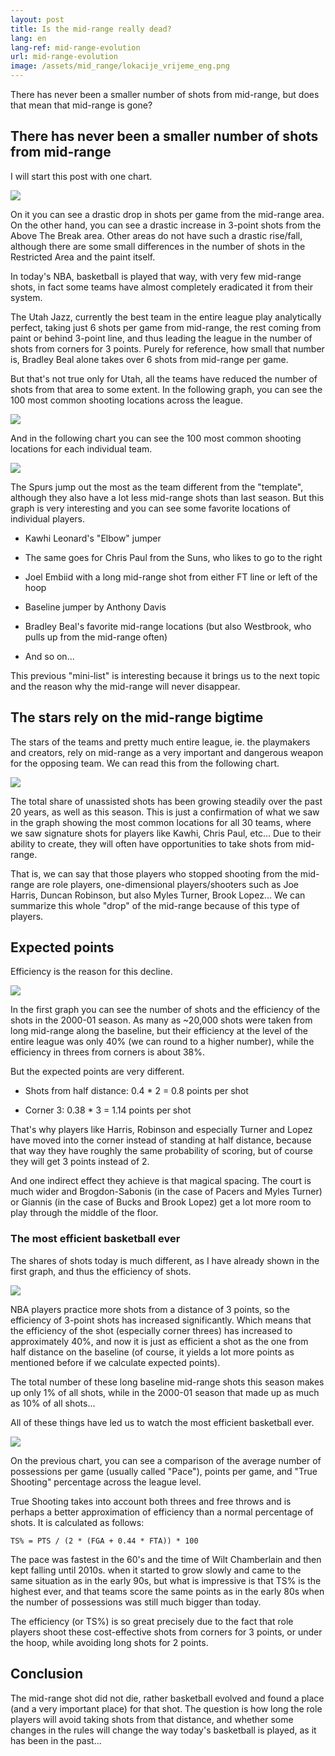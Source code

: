 ```yaml
---
layout: post
title: Is the mid-range really dead?
lang: en
lang-ref: mid-range-evolution
url: mid-range-evolution
image: /assets/mid_range/lokacije_vrijeme_eng.png
---
```


There has never been a smaller number of shots from mid-range, but does that mean that mid-range is gone?

<!--more-->

## There has never been a smaller number of shots from mid-range

I will start this post with one chart.

![](/assets/mid_range/lokacije_vrijeme_eng.png)

On it you can see a drastic drop in shots per game from the mid-range area. On the other hand, you can see a drastic increase in 3-point shots from the Above The Break area. Other areas do not have such a drastic rise/fall, although there are some small differences in the number of shots in the Restricted Area and the paint itself.

In today's NBA, basketball is played that way, with very few mid-range shots, in fact some teams have almost completely eradicated it from their system.

The Utah Jazz, currently the best team in the entire league play analytically perfect, taking just 6 shots per game from mid-range, the rest coming from paint or behind 3-point line, and thus leading the league in the number of shots from corners for 3 points. Purely for reference, how small that number is, Bradley Beal alone takes over 6 shots from mid-range per game.

But that's not true only for Utah, all the teams have reduced the number of shots from that area to some extent. In the following graph, you can see the 100 most common shooting locations across the league.

![](/assets/mid_range/najcesce_lokacije_suta_eng.png)

And in the following chart you can see the 100 most common shooting locations for each individual team.

![](/assets/mid_range/najucestalije_lokacije_suta_eng.png)

The Spurs jump out the most as the team different from the "template", although they also have a lot less mid-range shots than last season. But this graph is very interesting and you can see some favorite locations of individual players.

- Kawhi Leonard's "Elbow" jumper

- The same goes for Chris Paul from the Suns, who likes to go to the right

- Joel Embiid with a long mid-range shot from either FT line or left of the hoop

- Baseline jumper by Anthony Davis

- Bradley Beal's favorite mid-range locations (but also Westbrook, who pulls up from the mid-range often)

- And so on...

This previous "mini-list" is interesting because it brings us to the next topic and the reason why the mid-range will never disappear.

## The stars rely on the mid-range bigtime

The stars of the teams and pretty much entire league, ie. the playmakers and creators, rely on mid-range as a very important and dangerous weapon for the opposing team. We can read this from the following chart.

![](/assets/mid_range/neasistirani_lokacije_eng.png)

The total share of unassisted shots has been growing steadily over the past 20 years, as well as this season. This is just a confirmation of what we saw in the graph showing the most common locations for all 30 teams, where we saw signature shots for players like Kawhi, Chris Paul, etc... Due to their ability to create, they will often have opportunities to take shots from mid-range.

That is, we can say that those players who stopped shooting from the mid-range are role players, one-dimensional players/shooters such as Joe Harris, Duncan Robinson, but also Myles Turner, Brook Lopez... We can summarize this whole "drop" of the mid-range because of this type of players.

## Expected points

Efficiency is the reason for this decline.

![](/assets/mid_range/prosjek_cijela_liga_2000_01_eng.png)

In the first graph you can see the number of shots and the efficiency of the shots in the 2000-01 season. As many as ~20,000 shots were taken from long mid-range along the baseline, but their efficiency at the level of the entire league was only 40% (we can round to a higher number), while the efficiency in threes from corners is about 38%.

But the expected points are very different.

- Shots from half distance: 0.4 * 2 = 0.8 points per shot

- Corner 3: 0.38 * 3 = 1.14 points per shot

That's why players like Harris, Robinson and especially Turner and Lopez have moved into the corner instead of standing at half distance, because that way they have roughly the same probability of scoring, but of course they will get 3 points instead of 2.

And one indirect effect they achieve is that magical spacing. The court is much wider and Brogdon-Sabonis (in the case of Pacers and Myles Turner) or Giannis (in the case of Bucks and Brook Lopez) get a lot more room to play through the middle of the floor.

### The most efficient basketball ever

The shares of shots today is much different, as I have already shown in the first graph, and thus the efficiency of shots.

![](/assets/mid_range/prosjek_cijela_liga_2020_21_eng.png)

NBA players practice more shots from a distance of 3 points, so the efficiency of 3-point shots has increased significantly. Which means that the efficiency of the shot (especially corner threes) has increased to approximately 40%, and now it is just as efficient a shot as the one from half distance on the baseline (of course, it yields a lot more points as mentioned before if we calculate expected points).

The total number of these long baseline mid-range shots this season makes up only 1% of all shots, while in the 2000-01 season that made up as much as 10% of all shots...

All of these things have led us to watch the most efficient basketball ever.

![](/assets/mid_range/pts_poss_ts_eng.png)

On the previous chart, you can see a comparison of the average number of possessions per game (usually called "Pace"), points per game, and "True Shooting" percentage across the league level.

True Shooting takes into account both threes and free throws and is perhaps a better approximation of efficiency than a normal percentage of shots. It is calculated as follows:

`TS% = PTS / (2 * (FGA + 0.44 * FTA)) * 100`

The pace was fastest in the 60's and the time of Wilt Chamberlain and then kept falling until 2010s. when it started to grow slowly and came to the same situation as in the early 90s, but what is impressive is that TS% is the highest ever, and that teams score the same points as in the early 80s when the number of possessions was still much bigger than today.

The efficiency (or TS%) is so great precisely due to the fact that role players shoot these cost-effective shots from corners for 3 points, or under the hoop, while avoiding long shots for 2 points.

## Conclusion

The mid-range shot did not die, rather basketball evolved and found a place (and a very important place) for that shot. The question is how long the role players will avoid taking shots from that distance, and whether some changes in the rules will change the way today's basketball is played, as it has been in the past...
